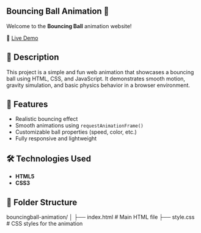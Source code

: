 ## Bouncing Ball Animation 🎾

Welcome to the **Bouncing Ball** animation website!

🔗 [Live Demo](https://satyam-umrao.github.io/bouncingball-animation/)

## 📝 Description

This project is a simple and fun web animation that showcases a bouncing ball using HTML, CSS, and JavaScript. It demonstrates smooth motion, gravity simulation, and basic physics behavior in a browser environment.

## 🚀 Features

- Realistic bouncing effect  
- Smooth animations using `requestAnimationFrame()`  
- Customizable ball properties (speed, color, etc.)  
- Fully responsive and lightweight  

## 🛠️ Technologies Used

- **HTML5**
- **CSS3**

## 📁 Folder Structure

bouncingball-animation/ │ ├── index.html # Main HTML file ├── style.css # CSS styles for the animation 
